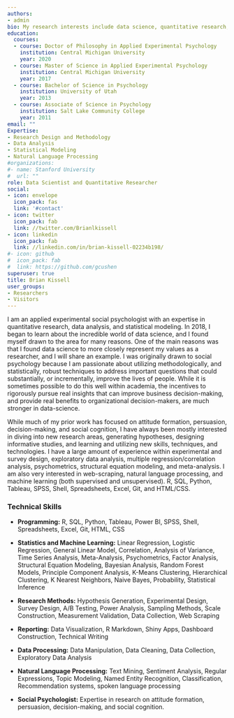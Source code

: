 ```yaml
---
authors:
- admin
bio: My research interests include data science, quantitative research, research methodology, and the intersection between data science and social psychology.
education:
  courses:
  - course: Doctor of Philosophy in Applied Experimental Psychology
    institution: Central Michigan University
    year: 2020
  - course: Master of Science in Applied Experimental Psychology
    institution: Central Michigan University
    year: 2017
  - course: Bachelor of Science in Psychology
    institution: University of Utah 
    year: 2013
  - course: Associate of Science in Psychology
    institution: Salt Lake Community College  
    year: 2011
email: ""
Expertise:
- Research Design and Methodology
- Data Analysis
- Statistical Modeling
- Natural Language Processing
#organizations:
#- name: Stanford University
#  url: ""
role: Data Scientist and Quantitative Researcher
social:
- icon: envelope
  icon_pack: fas
  link: '#contact'
- icon: twitter
  icon_pack: fab
  link: //twitter.com/Brianlkissell
- icon: linkedin
  icon_pack: fab
  link: //linkedin.com/in/brian-kissell-02234b198/
#- icon: github
#  icon_pack: fab
#  link: https://github.com/gcushen
superuser: true
title: Brian Kissell
user_groups:
- Researchers
- Visitors
---
```


I am an applied experimental social psychologist with an expertise in quantitative research, data analysis, and statistical modeling. In 2018, I began to learn about the incredible world of data science, and I found myself drawn to the area for many reasons. One of the main reasons was that I found data science to more closely represent my values as a researcher, and I will share an example. I was originally drawn to social psychology because I am passionate about utilizing methodologically, and statistically, robust techniques to address important questions that could substantially, or incrementally, improve the lives of people. While it is sometimes possible to do this well within academia, the incentives to rigorously pursue real insights that can improve business decision-making, and provide real benefits to organizational decision-makers, are much stronger in data-science.

While much of my prior work has focused on attitude formation, persuasion, decision-making, and social cognition, I have always been mostly interested in diving into new research areas, generating hypotheses, designing informative studies, and learning and utilizing new skills, techniques, and technologies. I have a large amount of experience within experimental and survey design, exploratory data analysis, multiple regression/correlation analysis, psychometrics, structural equation modeling, and meta-analysis. I am also very interested in web-scraping, natural language processing, and machine learning (both supervised and unsupervised).  R, SQL, Python, Tableau, SPSS, Shell, Spreadsheets, Excel, Git, and HTML/CSS.

### Technical Skills

+	**Programming:** R, SQL, Python, Tableau, Power BI, SPSS, Shell, Spreadsheets, Excel, Git, HTML, CSS

+	**Statistics and Machine Learning:** Linear Regression, Logistic Regression, General Linear Model, Correlation, Analysis of Variance, Time Series Analysis, Meta-Analysis, Psychometrics, Factor Analysis, Structural Equation Modeling, Bayesian Analysis, Random Forest Models, Principle Component Analysis, K-Means Clustering, Hierarchical Clustering, K Nearest Neighbors, Naive Bayes, Probability, Statistical Inference 

+	**Research Methods:** Hypothesis Generation, Experimental Design, Survey Design, A/B Testing, Power Analysis, Sampling Methods, Scale Construction, Measurement Validation, Data Collection, Web Scraping 

+	**Reporting:** Data Visualization, R Markdown, Shiny Apps, Dashboard Construction, Technical Writing

+	**Data Processing:** Data Manipulation, Data Cleaning, Data Collection, Exploratory Data Analysis

+	**Natural Language Processing:** Text Mining, Sentiment Analysis, Regular Expressions, Topic Modeling, Named Entity Recognition, Classification, Recommendation systems, spoken language processing

+	**Social Psychologist:** Expertise in research on attitude formation, persuasion, decision-making, and social cognition.


